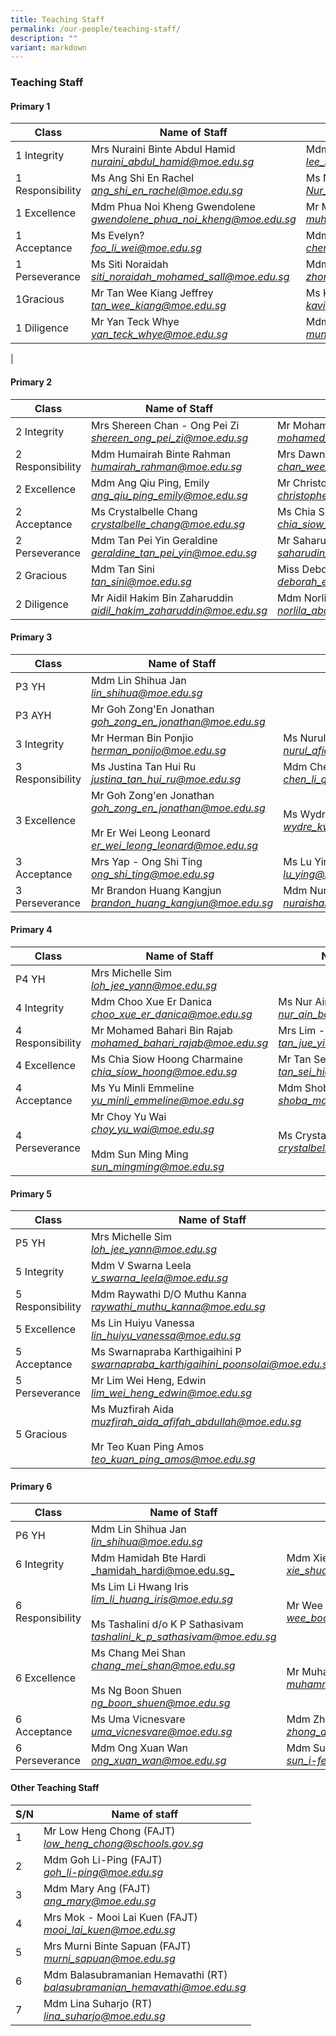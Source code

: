 ```yaml
---
title: Teaching Staff
permalink: /our-people/teaching-staff/
description: ""
variant: markdown
---
```

### Teaching Staff

#### Primary 1



| Class 	| Name of Staff 	| Name of Staff 	|
| -------- | -------- | -------- |
|  1 Integrity 	| Mrs Nuraini Binte Abdul Hamid<br>_[nuraini_abdul_hamid@moe.edu.sg](mailto:nuraini_abdul_hamid@moe.edu.sg)_ 	|  Mdm Lee Siew Teng<br>_[lee_siew_teng@moe.edu.sg](mailto:lee_siew_teng@moe.edu.sg)_|
| 1 Responsibility 	|  Ms Ang Shi En Rachel<br>_[ang_shi_en_rachel@moe.edu.sg](mailto:ang_shi_en_rachel@moe.edu.sg)_ | Ms Nur Zulaikha Binte Mohamed Rohaidzat<br>_[Nur_Zulaikha_Mohamed_Rohaidzat@moe.edu.sg](mailto:Nur_Zulaikha_Mohamed_Rohaidzat@moe.edu.sg)_ |
|  1 Excellence 	|   Mdm Phua Noi Kheng Gwendolene<br>_[gwendolene_phua_noi_kheng@moe.edu.sg](mailto:gwendolene_phua_noi_kheng@moe.edu.sg)_ | Mr Muhammad Syahriel <br>_[muhammad_syahriel_sukar@moe.edu.sg](mailto:muhammad_syahriel_sukar@moe.edu.sg)_ |
|  1 Acceptance 	| Ms Evelyn?<br>_[foo_li_wei@moe.edu.sg](mailto:foo_li_wei@moe.edu.sg)_   	|  Mdm Chen Xiang<br>_[chen_xiang@moe.edu.sg](mailto:chen_xiang@moe.edu.sg)_ |
|  1 Perseverance 	| Ms Siti Noraidah <br>_[siti_noraidah_mohamed_sall@moe.edu.sg](mailto:siti_noraidah_mohamed_sall@moe.edu.sg)_ 	| Mdm Zhong Dan<br>_[zhong_dan@moe.edu.sg ](mailto:zhong_dan@moe.edu.sg )_	|
|  1Gracious 	| Mr Tan Wee Kiang Jeffrey<br>_[tan_wee_kiang@moe.edu.sg](mailto:tan_wee_kiang@moe.edu.sg)_ | Ms Kavitha Soundarapandian<br>_[kavitha_soundarapandian@moe.edu.sg](mailto:kavitha_soundarapandian@moe.edu.sg)_ | 
|  1 Diligence 	| Mr Yan Teck Whye<br>_[yan_teck_whye@moe.edu.sg](mailto:yan_teck_whye@moe.edu.sg)_	| Mdm Muneera Bte Abu Bakar<br>_[muneera\_abu\_bakar@moe.edu.sg](mailto:muneera_abu_bakar@moe.edu.sg)_ |
|


#### Primary 2


| Class 	| Name of Staff 	| Name of Staff 	|
| -------- | -------- | -------- |
| 2 Integrity  	| Mrs Shereen Chan - Ong Pei Zi<br>_[shereen\_ong\_pei\_zi@moe.edu.sg](mailto:shereen_ong_pei_zi@moe.edu.sg)_ 	| Mr Mohamed Bahari Bin Rajab<br>_[mohamed_bahari_rajab@moe.edu.sg](mailto:mohamed_bahari_rajab@moe.edu.sg)_ |
| 2 Responsibility 	| Mdm Humairah Binte Rahman<br>_[humairah\_rahman@moe.edu.sg](mailto:HUMAIRAH_RAHMAN@moe.edu.sg)_	| Mrs Dawn Kuah<br>_[chan\_wee\_teng\_dawn@moe.edu.sg](mailto:chan_wee_teng_dawn@moe.edu.sg)_ |
|  2 Excellence 	| Mdm Ang Qiu Ping, Emily<br>_[ang\_qiu\_ping\_emily@moe.edu.sg](mailto:ang_qiu_ping_emily@moe.edu.sg)_ | Mr Christopher Teo Ming Jian<br>_[christopher\_teo\_ming\_jian@moe.edu.sg](mailto:christopher_teo_ming_jian@moe.edu.sg)_	|
|  2 Acceptance 	| Ms Crystalbelle Chang<br>_[crystalbelle_chang@moe.edu.sg](mailto:crystalbelle_chang@moe.edu.sg)_ | Ms Chia Siow Hoong Charmaine<br>_[chia_siow_hoong@moe.edu.sg](mailto:chia_siow_hoong@moe.edu.sg)_ |
|  2 Perseverance 	| Mdm Tan Pei Yin Geraldine<br>_[geraldine\_tan\_pei\_yin@moe.edu.sg](mailto:geraldine_tan_pei_yin@moe.edu.sg)_	| Mr Saharudin B Osman<br>_[saharudin\_b\_osman@moe.edu.sg](mailto:saharudin_b_osman@moe.edu.sg)_ |
|  2 Gracious 	| Mdm Tan Sini <br>_[tan\_sini@moe.edu.sg](mailto:tan_sini@moe.edu.sg)_	| Miss Deborah Eu Sher Min<br>_[deborah\_eu\_sher\_min@moe.edu.sg](mailto:deborah_eu_sher_min@moe.edu.sg)_	|
|  2 Diligence  	| Mr Aidil Hakim Bin Zaharuddin<br>_[aidil\_hakim\_zaharuddin@moe.edu.sg](mailto:aidil_hakim_zaharuddin@moe.edu.sg)_	|  Mdm Norlila Bte Abdul Ghani<br>_[norlila\_abdul\_ghani@moe.edu.sg](mailto:norlila_abdul_ghani@moe.edu.sg)_ 	|

#### Primary 3

| Class 	| Name of Staff 	| Name of Staff 	|
| -------- | -------- | -------- |
| P3 YH 	| Mdm Lin Shihua Jan<br>_[lin_shihua@moe.edu.sg](mailto:lin_shihua@moe.edu.sg)_   	| <br>  	|
| P3 AYH 	| Mr Goh Zong'En Jonathan<br>_[goh_zong_en_jonathan@moe.edu.sg](mailto:goh_zong_en_jonathan@moe.edu.sg)_   	| <br>  	|
|  3 Integrity 	| Mr Herman Bin Ponjio<br>_[herman_ponijo@moe.edu.sg](mailto:herman_ponijo@moe.edu.sg)_ 	| Ms Nurul Afiqah Binte Sulaiman<br>_[nurul_afiqah_sulaiman@moe.edu.sg](mailto:nurul_afiqah_sulaiman@moe.edu.sg)_ 	|	|
| 3 Responsibility 	| Ms Justina Tan Hui Ru<br>_[justina_tan_hui_ru@moe.edu.sg](mailto:justina_tan_hui_ru@moe.edu.sg)_  	| Mdm Chen Liqin<br>_[chen_li_qin@moe.edu.sg](mailto:chen_li_qin@moe.edu.sg)_   	|
|    3 Excellence 	| Mr Goh Zong'en Jonathan<br>_[goh_zong_en_jonathan@moe.edu.sg](mailto:goh_zong_en_jonathan@moe.edu.sg)_ 	<br><br>Mr Er Wei Leong Leonard<br>_[er_wei_leong_leonard@moe.edu.sg](mailto:er_wei_leong_leonard@moe.edu.sg)_| Ms Wydre Kwek Wei Ting<br>_[wydre_kwek_wei_ting@moe.edu.sg](mailto:wydre_kwek_wei_ting@moe.edu.sg)_ 	|
|  3 Acceptance 	| Mrs Yap - Ong Shi Ting<br>_[ong_shi_ting@moe.edu.sg](mailto:ong_shi_ting@moe.edu.sg)_ 	| Ms Lu Ying<br>_[lu_ying@moe.edu.sg](mailto:lu_ying@moe.edu.sg)_ 	|
|   3 Perseverance 	| Mr Brandon Huang Kangjun<br>_[brandon_huang_kangjun@moe.edu.sg](mailto:brandon_huang_kangjun@moe.edu.sg)_ 	|  Mdm Nuraishah Jamal <br>_[nuraishah_jamal@moe.edu.sg](mailto:nuraishah_jamal@moe.edu.sg)_ 	|

#### Primary 4

| Class 	| Name of Staff 	| Name of Staff 	|
| -------- | -------- | -------- |
| P4 YH 	| Mrs Michelle Sim<br>_[loh_jee_yann@moe.edu.sg](mailto:loh_jee_yann@moe.edu.sg)_ 	|  	|
|  4 Integrity 	| Mdm Choo Xue Er Danica<br> _[choo_xue_er_danica@moe.edu.sg](mailto:choo_xue_er_danica@moe.edu.sg)_  	| Ms Nur Ain Binti Borhan<br>_[nur_ain_borhan@moe.edu.sg](mailto:nur_ain_borhan@moe.edu.sg)_ 	|
| 4 Responsibility 	| Mr Mohamed Bahari Bin Rajab<br>_[mohamed_bahari_rajab@moe.edu.sg](mailto:mohamed_bahari_rajab@moe.edu.sg)_	| Mrs Lim - Tan Jue Ying <br>_[tan_jue_ying@moe.edu.sg](mailto:tan_jue_ying@moe.edu.sg)_<br> 	|
|    4 Excellence 	| Ms Chia Siow Hoong Charmaine<br>_[chia_siow_hoong@moe.edu.sg](mailto:chia_siow_hoong@moe.edu.sg)_ 	| Mr Tan Sei Hiong<br>_[tan_sei_hiong@moe.edu.sg](mailto:tan_sei_hiong@moe.edu.sg)_ 	|
|   4 Acceptance 	| Ms Yu Minli Emmeline<br>_[yu_minli_emmeline@moe.edu.sg](mailto:yu_minli_emmeline@moe.edu.sg)_  	| Mdm Shoba D/O Mohan<br>_[shoba_mohan@moe.edu.sg](mailto:shoba_mohan@moe.edu.sg)_ 	|
|   4 Perseverance 	| Mr Choy Yu Wai<br>_[choy_yu_wai@moe.edu.sg](mailto:choy_yu_wai@moe.edu.sg)_<br><br>Mdm Sun Ming Ming<br>_[sun_mingming@moe.edu.sg](mailto:sun_mingming@moe.edu.sg)_   	| Ms Crystalbelle Chang<br>_[crystalbelle_chang@moe.edu.sg](mailto:crystalbelle_chang@moe.edu.sg)_ 	|


#### Primary 5

| Class 	| Name of Staff 	| Name of Staff 	|
| -------- | -------- | -------- |
| P5 YH 	| Mrs Michelle Sim<br>_[loh_jee_yann@moe.edu.sg](mailto:loh_jee_yann@moe.edu.sg)_    	|  	|
| 5 Integrity  	| Mdm V Swarna Leela<br>_[v_swarna_leela@moe.edu.sg](mailto:v_swarna_leela@moe.edu.sg)_ 	| Mr Tan Weifeng Benny<br>_[tan_weifeng_benny@moe.edu.sg](mailto:tan_weifeng_benny@moe.edu.sg)_  	|
| 5 Responsibility 	| Mdm Raywathi D/O Muthu Kanna<br>_[raywathi_muthu_kanna@moe.edu.sg](mailto:raywathi_muthu_kanna@moe.edu.sg)_ 	| Mr Chen Xianghao Keith<br>_[chen_xianghao@moe.edu.sg](mailto:chen_xianghao@moe.edu.sg)_ 	|
| 5 Excellence  	| Ms Lin Huiyu Vanessa<br>_[lin_huiyu_vanessa@moe.edu.sg](mailto:lin_huiyu_vanessa@moe.edu.sg)_ 	|  Mr Syed Imran Bin Jamaluddin<br>_[syed_imran_jamaludin@moe.edu.sg](mailto:syed_imran_jamaludin@moe.edu.sg)_ 	|
|    5 Acceptance 	| Ms Swarnapraba Karthigaihini P<br>_[swarnapraba_karthigaihini_poonsolai@moe.edu.sg](mailto:swarnapraba_karthigaihini_poonsolai@moe.edu.sg)_  	| Ms Lee Hon Choo<br>_[lee_hon_choo@moe.edu.sg](mailto:lee_hon_choo@moe.edu.sg)_ 
|     5 Perseverance 	| Mr Lim Wei Heng, Edwin <br>_[lim_wei_heng_edwin@moe.edu.sg](mailto:lim_wei_heng_edwin@moe.edu.sg)_ 	| Ms Lim Ai Ying Angie<br>_[lim_ai_ying@moe.edu.sg](mailto:lim_ai_ying@moe.edu.sg)_  	|
5 Gracious 	| Ms Muzfirah Aida <br>_[muzfirah_aida_afifah_abdullah@moe.edu.sg ](mailto:muzfirah_aida_afifah_abdullah@moe.edu.sg )_<br><br> Mr Teo Kuan Ping Amos <br>_[teo_kuan_ping_amos@moe.edu.sg ](mailto:teo_kuan_ping_amos@moe.edu.sg )_ 	| Ms See Toh Jie Min<br>_[see_toh_jie_min@moe.edu.sg](mailto:see_toh_jie_min@moe.edu.sg)_  	|

#### Primary 6

| Class 	| Name of Staff 	| Name of Staff 	|
| -------- | -------- | -------- |
| P6 YH 	| Mdm Lin Shihua Jan<br>_[lin_shihua@moe.edu.sg](mailto:lin_shihua@moe.edu.sg)_    	|   	|
|  6 Integrity 	| Mdm Hamidah Bte Hardi<br>[_hamidah_hardi@moe.edu.sg_](mailto:hamidah_hardi@moe.edu.sg) 	| Mdm Xie Shuang<br>_[xie_shuang@moe.edu.sg](mailto:xie_shuang@moe.edu.sg)_   	|
|  6 Responsibility 	|     Ms Lim Li Hwang Iris<br>_[lim_li_huang_iris@moe.edu.sg](mailto:lim_li_huang_iris@moe.edu.sg)_<br><br> Ms Tashalini d/o K P Sathasivam<br>_[tashalini_k_p_sathasivam@moe.edu.sg](mailto:tashalini_k_p_sathasivam@moe.edu.sg)_ 	| Mr Wee Boon Nee<br>_[wee_boon_nee@moe.edu.sg](mailto:wee_boon_nee@moe.edu.sg)_ 	|
|     6 Excellence 	| Ms Chang Mei Shan<br>_[chang_mei_shan@moe.edu.sg](mailto:chang_mei_shan@moe.edu.sg)_<br><br> Ms Ng Boon Shuen<br>_[ng_boon_shuen@moe.edu.sg](mailto:ng_boon_shuen@moe.edu.sg)_ 	| Mr Muhammad Syahriel <br>_[muhammad_syahriel_sukar@moe.edu.sg](mailto:muhammad_syahriel_sukar@moe.edu.sg)_ 	|
|  6 Acceptance 	| Ms Uma Vicnesvare<br>_[uma_vicnesvare@moe.edu.sg](mailto:uma_vicnesvare@moe.edu.sg)_ 	| Mdm Zhong Dan<br>_[zhong_dan@moe.edu.sg ](mailto:zhong_dan@moe.edu.sg )_  	|
| 6 Perseverance 	| Mdm Ong Xuan Wan<br>_[ong_xuan_wan@moe.edu.sg ](mailto:ong_xuan_wan@moe.edu.sg )_ 	| Mdm Sun I - Feng<br>_[sun_i-feng@moe.edu.sg ](mailto:sun_i-feng@moe.edu.sg )_ 	|

#### Other Teaching Staff

| S/N 	| Name of staff 	|
| -------- | -------- |
| 1 	| Mr Low Heng Chong (FAJT)<br>_[low\_heng\_chong@schools.gov.sg](mailto:low_heng_chong@schools.gov.sg)_	|
| 2 	| Mdm Goh Li-Ping (FAJT) <br>_[goh\_li-ping@moe.edu.sg](mailto:goh_li-ping@moe.edu.sg)_  	|
| 3 	| Mdm Mary Ang (FAJT) <br>_[ang\_mary@moe.edu.sg](mailto:ang_mary@moe.edu.sg)_ 	|
| 4 	|  Mrs Mok - Mooi Lai Kuen (FAJT)<br>_[mooi\_lai\_kuen@moe.edu.sg](mailto:mooi_lai_kuen@moe.edu.sg)_ 	|
|  5 	|  Mrs Murni Binte Sapuan (FAJT) <br>_[murni\_sapuan@moe.edu.sg](mailto:murni_sapuan@moe.edu.sg)_  	|
|  6 	| Mdm Balasubramanian Hemavathi (RT)<br> _[balasubramanian\_hemavathi@moe.edu.sg](mailto:balasubramanian_hemavathi@moe.edu.sg)_    	|
|  7 	|  Mdm Lina Suharjo (RT)<br>_[lina\_suharjo@moe.edu.sg](mailto:lina_suharjo@moe.edu.sg)_  	|